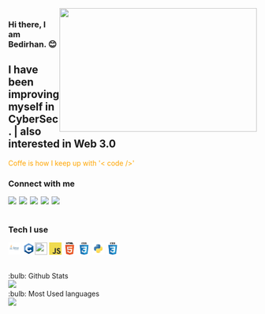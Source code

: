 <img src="https://media.giphy.com/media/13HgwGsXF0aiGY/giphy.gif" align="right" width="400" height="250">

### Hi there, I am Bedirhan. :blush:

## I have been improving myself in CyberSec. | also interested in Web 3.0

<font color="orange">Coffe is how I keep up with '< code />' </font >

### Connect with me
[<img  width="22" src="https://unpkg.com/simple-icons@v4/icons/gitlab.svg" align="left" />][gitlab]
[<img  width="22" src="https://unpkg.com/simple-icons@v4/icons/hackerrank.svg" align="left" />][hackerrank]
[<img  width="22" src="https://unpkg.com/simple-icons@v4/icons/linkedin.svg" align="left" />][linkedin]
[<img  width="22" src="https://unpkg.com/simple-icons@v4/icons/instagram.svg" align="left" />][instagram]
[<img  width="22" src="https://unpkg.com/simple-icons@v4/icons/medium.svg" align="left" />][medium]





<br />
<br />

### Tech I use
<img src="https://raw.githubusercontent.com/github/explore/80688e429a7d4ef2fca1e82350fe8e3517d3494d/topics/java/java.png" width="25" height="25"> <img src="https://raw.githubusercontent.com/github/explore/80688e429a7d4ef2fca1e82350fe8e3517d3494d/topics/c/c.png" width="25" height="25"><img src="https://git-scm.com/images/logos/logomark-orange@2x.png" width="25" height="25"> <img src="https://raw.githubusercontent.com/github/explore/80688e429a7d4ef2fca1e82350fe8e3517d3494d/topics/javascript/javascript.png" width="25" height="25"> <img src="https://raw.githubusercontent.com/github/explore/80688e429a7d4ef2fca1e82350fe8e3517d3494d/topics/html/html.png" width="25" height="25"> <img src="https://raw.githubusercontent.com/github/explore/80688e429a7d4ef2fca1e82350fe8e3517d3494d/topics/css/css.png" width="25" height="25"> <img src="https://raw.githubusercontent.com/github/explore/80688e429a7d4ef2fca1e82350fe8e3517d3494d/topics/python/python.png" width="25" height="25"> <img src="https://raw.githubusercontent.com/github/explore/80688e429a7d4ef2fca1e82350fe8e3517d3494d/topics/css/css.png" width="25" height="25">
<br />
<br />

<summary> :bulb: Github Stats</summary>
<img src="https://github-readme-stats.vercel.app/api?username=bedirhantong&count_private=true&show_icons=true&theme=nightowl ">

<summary> :bulb: Most Used languages</summary>
<img src="https://github-readme-stats.vercel.app/api/top-langs/?username=bedirhantong&layout=compact&theme=nightowl">







[gitlab]: https://gitlab.com/bedirhantong
[hackerrank]: https://www.hackerrank.com/tbedirhan159
[linkedin]: https://www.linkedin.com/in/bedirhan-tong-aaa0851b2/
[instagram]: https://www.instagram.com/bedirhantng/?hl=tr
[medium]: https://medium.com/@bedirhantng
 
